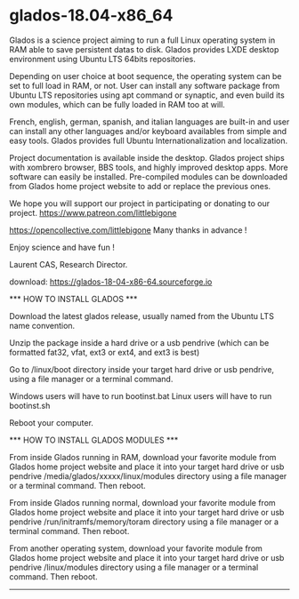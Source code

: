 # glados-18.04-x86_64
Glados is a science project aiming to run a full Linux operating system in RAM able to save persistent datas to disk. Glados provides LXDE desktop environment using Ubuntu LTS 64bits repositories. 

Depending on user choice at boot sequence, the operating system can be set to full load in RAM, or not.
User can install any software package from Ubuntu LTS repositories using apt command or synaptic, and even build its own modules, which can be fully loaded in RAM too at will.

French, english, german, spanish, and italian languages are built-in and user can install any other languages and/or keyboard availables from simple and easy tools. Glados provides full Ubuntu Internationalization and localization.

Project documentation is available inside the desktop. Glados project ships with xombrero browser, BBS tools, and highly improved desktop apps. More software can easily be installed. Pre-compiled modules can be downloaded from Glados home project website to add or replace the previous ones.

We hope you will support our project in participating or donating to our project.
https://www.patreon.com/littlebigone

https://opencollective.com/littlebigone
Many thanks in advance !

Enjoy science and have fun !

Laurent CAS, Research Director.

download:
https://glados-18-04-x86-64.sourceforge.io

*** HOW TO INSTALL GLADOS ***

Download the latest glados release, usually named from the Ubuntu LTS name convention.

Unzip the package inside a hard drive or a usb pendrive (which can be formatted fat32, vfat, ext3 or ext4, and ext3 is best)

Go to /linux/boot directory inside your target hard drive or usb pendrive, using a file manager or a terminal command.

Windows users will have to run bootinst.bat
Linux users will have to run bootinst.sh

Reboot your computer.

*** HOW TO INSTALL GLADOS MODULES ***

From inside Glados running in RAM, download your favorite module from Glados home project website and place it into your target hard drive or usb pendrive /media/glados/xxxxx/linux/modules directory using a file manager or a terminal command. Then reboot.

From inside Glados running normal, download your favorite module from Glados home project website and place it into your target hard drive or usb pendrive /run/initramfs/memory/toram directory using a file manager or a terminal command. Then reboot.

From another operating system, download your favorite module from Glados home project website and place it into your target hard drive or usb pendrive /linux/modules directory using a file manager or a terminal command. Then reboot.

*** *** ***

